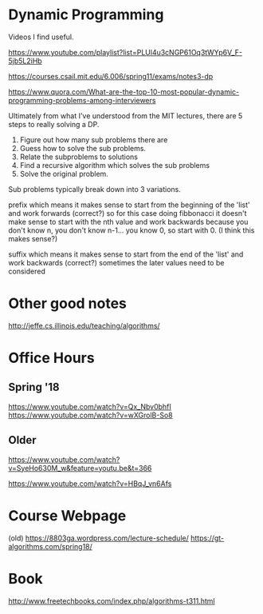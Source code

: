# Dynamic Programming
Videos I find useful.

https://www.youtube.com/playlist?list=PLUl4u3cNGP61Oq3tWYp6V_F-5jb5L2iHb

https://courses.csail.mit.edu/6.006/spring11/exams/notes3-dp

https://www.quora.com/What-are-the-top-10-most-popular-dynamic-programming-problems-among-interviewers

Ultimately from what I've understood from the MIT lectures, there are 5 steps to really solving a DP.

1. Figure out how many sub problems there are
2. Guess how to solve the sub problems.
3. Relate the subproblems to solutions
4. Find a recursive algorithm which solves the sub problems
5. Solve the original problem.

Sub problems typically break down into 3 variations.

prefix which means it makes sense to start from the beginning of the 'list' and work forwards (correct?)
   so for this case doing fibbonacci it doesn't make sense to start with the nth value and work backwards because
   you don't know n, you don't know n-1... you know 0, so start with 0. (I think this makes sense?)
   
suffix which means it makes sense to start from the end of the 'list' and work backwards (correct?)
   sometimes the later values need to be considered 

# Other good notes
http://jeffe.cs.illinois.edu/teaching/algorithms/

# Office Hours
## Spring '18
https://www.youtube.com/watch?v=Qx_Nbv0bhfI
https://www.youtube.com/watch?v=wXGrolB-So8

## Older
https://www.youtube.com/watch?v=SyeHo630M_w&feature=youtu.be&t=366

https://www.youtube.com/watch?v=HBqJ_vn6Afs

# Course Webpage
(old) https://8803ga.wordpress.com/lecture-schedule/
https://gt-algorithms.com/spring18/

# Book
http://www.freetechbooks.com/index.php/algorithms-t311.html
